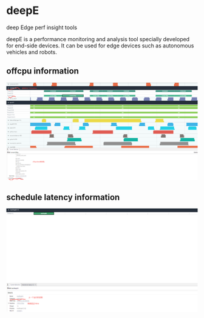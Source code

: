 # deepE
deep Edge perf insight tools

deepE is a performance monitoring and analysis tool specially developed for end-side devices. It can be used for edge devices such as autonomous vehicles and robots.

## offcpu information

![offcpu](https://github.com/happyAnger66/deepE/blob/development/images/offcputime.png?raw=true)


## schedule latency information

![schedule latency](https://github.com/happyAnger66/deepE/blob/development/images/runqslower.png?raw=true)